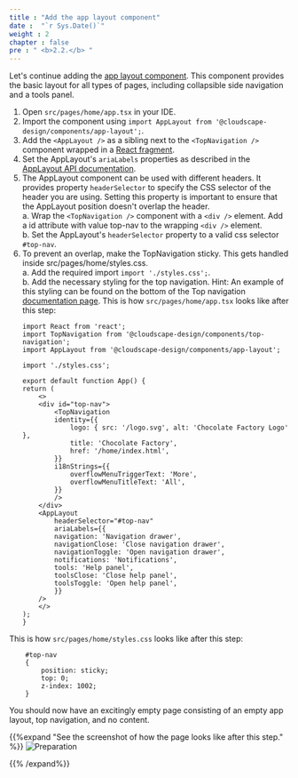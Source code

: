 ```yaml
---
title : "Add the app layout component"
date :  "`r Sys.Date()`" 
weight : 2
chapter : false
pre : " <b>2.2.</b> "
---
```

Let's continue adding the [app layout component](https://cloudscape.design/components/app-layout/). This component provides the basic layout for all types of pages, including collapsible side navigation and a tools panel.

1. Open ```src/pages/home/app.tsx``` in your IDE.
2. Import the component using ```import AppLayout from '@cloudscape-design/components/app-layout';```.
3. Add the ```<AppLayout />``` as a sibling next to the ```<TopNavigation />``` component wrapped in a [React fragment](https://reactjs.org/docs/fragments.html).
4. Set the AppLayout's ```ariaLabels``` properties as described in the [AppLayout API documentation](https://cloudscape.design/components/app-layout/).
5. The AppLayout component can be used with different headers. It provides property ```headerSelector``` to specify the CSS selector of the header you are using. Setting this property is important to ensure that the AppLayout position doesn't overlap the header.\
    a. Wrap the ```<TopNavigation />``` component with a ```<div />``` element. Add a id attribute with value top-nav to the wrapping ```<div />``` element.\
    b. Set the AppLayout's ```headerSelector``` property to a valid css selector ```#top-nav```.
6. To prevent an overlap, make the TopNavigation sticky. This gets handled inside src/pages/home/styles.css.\
    a. Add the required import ```import './styles.css';```.\
    b. Add the necessary styling for the top navigation. Hint: An example of this styling can be found on the bottom of the Top navigation [documentation page](https://cloudscape.design/components/top-navigation/?tabId=api#code-examples).
This is how ```src/pages/home/app.tsx``` looks like after this step:
    ```
    import React from 'react';
    import TopNavigation from '@cloudscape-design/components/top-navigation';
    import AppLayout from '@cloudscape-design/components/app-layout';

    import './styles.css';

    export default function App() {
    return (
        <>
        <div id="top-nav">
            <TopNavigation
            identity={{
                logo: { src: '/logo.svg', alt: 'Chocolate Factory Logo' },
                title: 'Chocolate Factory',
                href: '/home/index.html',
            }}
            i18nStrings={{
                overflowMenuTriggerText: 'More',
                overflowMenuTitleText: 'All',
            }}
            />
        </div>
        <AppLayout
            headerSelector="#top-nav"
            ariaLabels={{
            navigation: 'Navigation drawer',
            navigationClose: 'Close navigation drawer',
            navigationToggle: 'Open navigation drawer',
            notifications: 'Notifications',
            tools: 'Help panel',
            toolsClose: 'Close help panel',
            toolsToggle: 'Open help panel',
            }}
        />
        </>
    );
    }
    ```

This is how ```src/pages/home/styles.css``` looks like after this step:
```
    #top-nav
    {
        position: sticky;
        top: 0;
        z-index: 1002;
    }

```
You should now have an excitingly empty page consisting of an empty app layout, top navigation, and no content.

{{%expand "See the screenshot of how the page looks like after this step." %}}
![Preparation](/images/5.png?false&width=90pc)

{{% /expand%}}